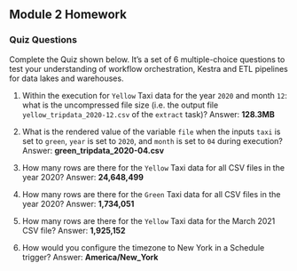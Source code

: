 ## Module 2 Homework

### Quiz Questions

Complete the Quiz shown below. It’s a set of 6 multiple-choice questions to test your understanding of workflow orchestration, Kestra and ETL pipelines for data lakes and warehouses.

1) Within the execution for `Yellow` Taxi data for the year `2020` and month `12`: what is the uncompressed file size (i.e. the output file `yellow_tripdata_2020-12.csv` of the `extract` task)?
Answer: **128.3MB**

2) What is the rendered value of the variable `file` when the inputs `taxi` is set to `green`, `year` is set to `2020`, and `month` is set to `04` during execution?
Answer: **green_tripdata_2020-04.csv**

3) How many rows are there for the `Yellow` Taxi data for all CSV files in the year 2020?
Answer: **24,648,499**

4) How many rows are there for the `Green` Taxi data for all CSV files in the year 2020?
Answer: **1,734,051**


5) How many rows are there for the `Yellow` Taxi data for the March 2021 CSV file?
Answer: **1,925,152**

6) How would you configure the timezone to New York in a Schedule trigger?
Answer: **America/New_York**
